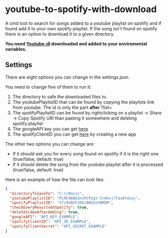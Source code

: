 # youtube-to-spotify-with-download

A cmd tool to search for songs added to a youtube playlist on spotify and if found add it to your own spotify playlist.
If the song isn't found on spotify there is an option to download it to a given directory.

**You need [Youtube-dl](https://github.com/ytdl-org/youtube-dl) downloaded and added to your enviromental variables.**

## Settings

There are eight options you can change in the settings.json.

You need to change five of them to run it:
1. The directory to safe the downloaded files to. 
2. The youtubePlaylistID that can be found by copying the playlists link from youtube. The id is only the part **after** ?list=
3. The spotifyPlaylistID can be found by rightclicking on a playlist -> Share -> Copy Spotify URI than pasting it somewhere and deleting spotify:playlist
4. The googleAPI key you can get [here](https://developers.google.com/maps/documentation/javascript/get-api-key?hl=de)
5. The spotifyClientID you can get [here](https://developer.spotify.com/dashboard/applications) by creating a new app

The other two options you can change are:
- If it should ask you for every song found on spotify if it is the right one (true/false, default: true)
- If it should delete the song from the youtube playlist after it is processed (true/false, default: true)

Here is an example of how the file can look like:
```json
{
  "directoryToSaveTo": "C:\\Music",
  "youtubePlaylistID": "PLMC9KNkIncKtPzgY-5rmhvj7fax8fdxoj",
  "spotifyPlaylistID": "37i9dQZF1DXcBWIGoYBM5M",
  "checkEveryResultsOnSpotify": true,
  "deleteVideoAfterAdding": true,
  "googleAPI": "API_KEY_EXAMPLE",
  "spotifyClientID": "API_ID_EXAMPLE",
  "spotifyClientSecret": "API_SECRET_EXAMPLE"
}
```
